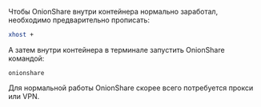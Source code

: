 Чтобы OnionShare внутри контейнера нормально заработал, необходимо предварительно прописать:

```bash
xhost +
```
А затем внутри контейнера в терминале запустить OnionShare командой:

```
onionshare
```

Для нормальной работы OnionShare скорее всего потребуется прокси или VPN.
